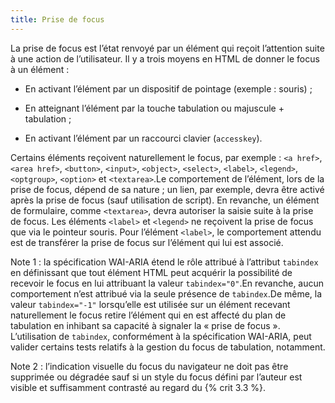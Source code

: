 ```yaml
---
title: Prise de focus 
---
```


La prise de focus est l’état renvoyé par un élément qui reçoit l’attention
suite à une action de l’utilisateur. Il y a trois moyens en HTML de donner le
focus à un élément :

  * En activant l’élément par un dispositif de pointage (exemple : souris) ;

  * En atteignant l’élément par la touche tabulation ou majuscule + tabulation ;

  * En activant l’élément par un raccourci clavier (`accesskey`). 

Certains éléments reçoivent naturellement le focus, par exemple : `<a href>`,
`<area href>`, `<button>`, `<input>`, `<object>`, `<select>`, `<label>`,
`<legend>`, `<optgroup>`, `<option>` et `<textarea>`.Le comportement de
l’élément, lors de la prise de focus, dépend de sa nature ; un lien, par
exemple, devra être activé après la prise de focus (sauf utilisation de
script). En revanche, un élément de formulaire, comme `<textarea>`, devra
autoriser la saisie suite à la prise de focus. Les éléments `<label>` et
`<legend>` ne reçoivent la prise de focus que via le pointeur souris. Pour
l’élément `<label>`, le comportement attendu est de transférer la prise de
focus sur l’élément qui lui est associé.

Note 1 : la spécification WAI-ARIA étend le rôle attribué à l’attribut
`tabindex` en définissant que tout élément HTML peut acquérir la possibilité
de recevoir le focus en lui attribuant la valeur `tabindex="0"`.En revanche,
aucun comportement n’est attribué via la seule présence de `tabindex`.De
même, la valeur `tabindex="-1"` lorsqu’elle est utilisée sur un élément
recevant naturellement le focus retire l’élément qui en est affecté du plan de
tabulation en inhibant sa capacité à signaler la « prise de focus ».
L’utilisation de `tabindex`, conformément à la spécification WAI-ARIA, peut
valider certains tests relatifs à la gestion du focus de tabulation,
notamment.

Note 2 : l’indication visuelle du focus du navigateur ne doit pas être
supprimée ou dégradée sauf si un style du focus défini par l’auteur est
visible et suffisamment contrasté au regard du {% crit 3.3 %}.

